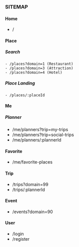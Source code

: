 ### SITEMAP

#### Home

- /

#### Place

##### Search

    - /places?domain=1 (Restaurant)
    - /places?domain=3 (Attraction)
    - /places?domain=4 (Hotel)

##### Place Landing

    - /places/:placeId

#### Me

##### Planner

- /me/planners?trip=my-trips
- /me/planners?trip=social-trips
- /me/planners/:plannerId

#### Favorite

- /me/favorite-places

#### Trip

- /trips?domain=99
- /trips/:plannerId

#### Event

- /events?domain=90

#### User

- /login
- /register
